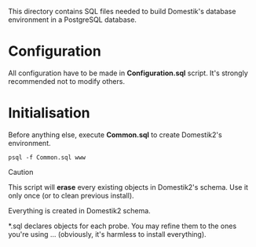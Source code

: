 This directory contains SQL files needed to build Domestik's database environment in a PostgreSQL database.

# Configuration

All configuration have to be made in **Configuration.sql** script. It's strongly recommended not to modify others.

# Initialisation

Before anything else, execute **Common.sql** to create Domestik2's environment.

`psql -f Common.sql www`

> [!CAUTION]
> This script will **erase** every existing objects in Domestik2's schema.
> Use it only once (or to clean previous install).

Everything is created in Domestik2 schema.

*.sql declares objects for each probe. You may refine them to the ones you're using ... (obviously, it's harmless to install everything).
